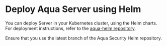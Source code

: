 # Deploy Aqua Server using Helm

You can deploy Server in your Kubernetes cluster, using the Helm charts. For deployment instructions, refer to the [aqua-helm repository](https://github.com/aquasecurity/aqua-helm/tree/6.5/server).

Ensure that you use the latest branch of the Aqua Security Helm repository.